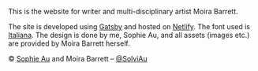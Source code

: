 This is the website for writer and multi-disciplinary artist Moira Barrett.

The site is developed using [Gatsby](https://www.gatsbyjs.org/) and hosted on [Netlify](https://www.netlify.com/). The font used is [Italiana](https://fonts.google.com/specimen/Italiana). The design is done by me, Sophie Au, and all assets (images etc.) are provided by Moira Barrett herself.

© [Sophie Au](https://sophieau.com/) and Moira Barrett – [@SolviAu](https://twitter.com/solviau)
